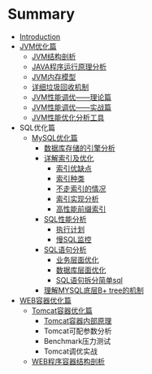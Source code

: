 # Summary

* [Introduction](README.md)
* [JVM优化篇](jvmyou-hua-pian.md)
  * [JVM结构剖析](jvmyou-hua-pian/213.md)
  * [JAVA程序运行原理分析](jvmyou-hua-pian/javacheng-xu-yun-xing-yuan-li-fen-xi.md)
  * [JVM内存模型](jvmyou-hua-pian/jvmnei-cun-mo-xing.md)
  * [详细垃圾回收机制](jvmyou-hua-pian/xiang-xi-la-ji-hui-shou-ji-zhi.md)
  * [JVM性能调优——理论篇](jvmyou-hua-pian/jvmxing-neng-diao-you-2014-2014-li-lun-pian.md)
  * [JVM性能调优——实战篇](jvmyou-hua-pian/jvmxing-neng-diao-you-2014-2014-shi-zhan-pian.md)
  * [JVM性能优化分析工具](jvmyou-hua-pian/jvmxing-neng-you-hua-fen-xi-gong-ju.md)
* SQL优化篇
  * [MySQL优化篇](mysqlyou-hua-pian.md)
    * [数据库存储的引擎分析](mysqlyou-hua-pian/shu-ju-ku-cun-chu-de-yin-qing-fen-xi.md)
    * [详解索引及优化](mysqlyou-hua-pian/xiang-jie-suo-yin-ji-you-hua.md)
      * [索引优缺点](mysqlyou-hua-pian/xiang-jie-suo-yin-ji-you-hua/suo-yin-you-que-dian.md)
      * [索引种类](mysqlyou-hua-pian/xiang-jie-suo-yin-ji-you-hua/suo-yin-zhong-lei.md)
      * [不走索引的情况](mysqlyou-hua-pian/xiang-jie-suo-yin-ji-you-hua/bu-zou-suo-yin-de-qing-kuang.md)
      * [索引实现分析](mysqlyou-hua-pian/xiang-jie-suo-yin-ji-you-hua/suo-yin-shi-xian-fen-xi.md)
      * [高性能前缀索引](mysqlyou-hua-pian/xiang-jie-suo-yin-ji-you-hua/gao-xing-neng-qian-zhui-suo-yin.md)
    * [SQL性能分析](mysqlyou-hua-pian/sqlxing-neng-fen-xi.md)
      * [执行计划](mysqlyou-hua-pian/sqlxing-neng-fen-xi/zhi-xing-ji-hua.md)
      * [慢SQL监控](mysqlyou-hua-pian/sqlxing-neng-fen-xi/man-sql-jian-kong.md)
    * [SQL语句分析](mysqlyou-hua-pian/sqlyu-ju-fen-xi.md)
      * [业务层面优化](mysqlyou-hua-pian/sqlyu-ju-fen-xi/ye-wu-ceng-mian-you-hua.md)
      * [数据库层面优化](mysqlyou-hua-pian/sqlyu-ju-fen-xi/shu-ju-ku-ceng-mian-you-hua.md)
      * [SQL语句拆分简单sql](mysqlyou-hua-pian/sqlyu-ju-fen-xi/sqlyu-ju-chai-fen-jian-dan-sql.md)
    * [理解MYSQL底层B+ tree的机制](mysqlyou-hua-pian/li-jie-mysql-di-ceng-b-+-tree-de-ji-zhi.md)
* [WEB容器优化篇](webrong-qi-you-hua.md)
  * [Tomcat容器优化篇](webrong-qi-you-hua/tomcatrong-qi-you-hua-pian.md)
    * [Tomcat容器内部原理](webrong-qi-you-hua/tomcatrong-qi-you-hua-pian/tomcatrong-qi-nei-bu-yuan-li.md)
    * Tomcat可配参数分析
    * Benchmark压力测试
    * Tomcat调优实战
  * [WEB程序容器结构剖析](webrong-qi-you-hua/webcheng-xu-rong-qi-jie-gou-pou-xi.md)

